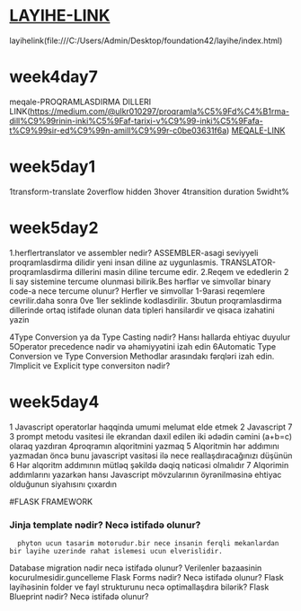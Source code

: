 # <a href="file:///C:/Users/Admin/Desktop/foundation42/layihe/index.html">LAYIHE-LINK</a>

layihelink(file:///C:/Users/Admin/Desktop/foundation42/layihe/index.html)


# week4day7
meqale-PROQRAMLASDIRMA DILLERI
LINK(https://medium.com/@ulkr010297/proqramla%C5%9Fd%C4%B1rma-dill%C9%99rinin-inki%C5%9Faf-tarixi-v%C9%99-inki%C5%9Fafa-t%C9%99sir-ed%C9%99n-amill%C9%99r-c0be03631f6a)
<a href="https://medium.com/@ulkr010297/proqramla%C5%9Fd%C4%B1rma-dill%C9%99rinin-inki%C5%9Faf-tarixi-v%C9%99-inki%C5%9Fafa-t%C9%99sir-ed%C9%99n-amill%C9%99r-c0be03631f6a">MEQALE-LINK</a>


# week5day1
1transform-translate
2overflow hidden
3hover
4transition duration
5widht%




# week5day2
1.herflertranslator ve assembler nedir?
    ASSEMBLER-asagi seviyyeli proqramlasdirma dilidir yeni insan diline az uygunlasmis.
    TRANSLATOR-proqramlasdirma dillerini masin diline tercume edir.
2.Reqem ve ededlerin 2 li say sistemine tercume olunmasi bilirik.Bes hərflər ve simvollar binary code-a nece tercume olunur?
    Herfler ve simvollar 1-9arasi reqemlere cevrilir.daha sonra 0ve 1ler seklinde kodlasdirilir.
3butun proqramlasdirma dillerinde ortaq istifade olunan data tipleri hansilardir ve qisaca izahatini yazin
    
4Type Conversion ya da Type Casting nədir? Hansı hallarda ehtiyac duyulur
5Operator precedence nədir və əhəmiyyətini izah edin
6Automatic Type Conversion ve Type Conversion Methodlar arasındakı fərqləri izah edin.
7Implicit ve Explicit type conversiton nədir?





# week5day4
1 Javascript operatorlar haqqinda umumi melumat elde etmek
2 Javascript 7
3 prompt metodu vasitesi ile ekrandan daxil edilen iki ədədin cəmini (a+b=c) olaraq yazdıran 4proqramın alqoritmini yazmaq
5 Alqoritmin hər addımını yazmadan öncə bunu javascript vasitəsi ilə nece reallaşdıracağınızı düşünün
6 Hər alqoritm addımının mütləq şəkildə dəqiq nəticəsi olmalıdır
7 Alqorimin addımlarını yazarkən hansı Javascript mövzularının öyrənilməsinə ehtiyac olduğunun siyahısını çıxardın

#FLASK FRAMEWORK
### Jinja template nədir? Necə istifadə olunur?
      phyton ucun tasarim motorudur.bir nece insanin ferqli mekanlardan bir layihe uzerinde rahat islemesi ucun elverislidir.
Database migration nədir necə istifadə olunur?
      Verilenler bazaasinin kocurulmesidir.guncelleme
Flask Forms nədir? Necə istifadə olunur?
Flask layihəsinin folder ve fayl strukturunu necə optimallaşdıra bilərik?
Flask Blueprint nədir? Necə istifadə olunur?


